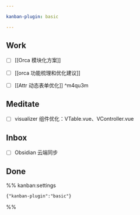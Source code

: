 ```yaml
---

kanban-plugin: basic

---
```


## Work

- [ ] [[Orca 模块化方案]]
- [ ] [[orca 功能梳理和优化建议]]
- [ ] [[Attr 动态表单优化]] ^m4qu3m


## Meditate

- [ ] visualizer 组件优化：VTable.vue、VController.vue


## Inbox

- [ ] Obsidian 云端同步


## Done





%% kanban:settings
```
{"kanban-plugin":"basic"}
```
%%